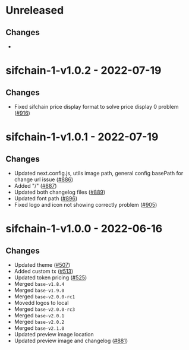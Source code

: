 # Unreleased

## Changes
- 

# sifchain-1-v1.0.2 - 2022-07-19

## Changes
- Fixed sifchain price display format to solve price display 0 problem ([\#916](https://github.com/forbole/big-dipper-2.0-cosmos/issues/916)) 


# sifchain-1-v1.0.1 - 2022-07-19

## Changes
- Updated next.config.js, utils image path, general config basePath for change url issue ([\#886](https://github.com/forbole/big-dipper-2.0-cosmos/issues/886)) 
- Added "/" ([\#887](https://github.com/forbole/big-dipper-2.0-cosmos/issues/887)) 
- Updated both changelog files ([\#889](https://github.com/forbole/big-dipper-2.0-cosmos/issues/889)) 
- Updated font path ([\#896](https://github.com/forbole/big-dipper-2.0-cosmos/issues/896)) 
- Fixed logo and icon not showing correctly problem ([\#905](https://github.com/forbole/big-dipper-2.0-cosmos/issues/905)) 


# sifchain-1-v1.0.0 - 2022-06-16

## Changes
- Updated theme ([\#507](https://github.com/forbole/big-dipper-2.0-cosmos/issues/507))
- Added custom tx ([\#513](https://github.com/forbole/big-dipper-2.0-cosmos/issues/513))
- Updated token pricing ([\#525](https://github.com/forbole/big-dipper-2.0-cosmos/issues/525))
- Merged `base-v1.8.4`
- Merged `base-v1.9.0`
- Merged `base-v2.0.0-rc1`
- Movedd logos to local
- Merged `base-v2.0.0-rc3`
- Merged `base-v2.0.1`
- Merged `base-v2.0.2`
- Merged `base-v2.1.0`
- Updated preview image location
- Updated preview image and changelog ([\#881](https://github.com/forbole/big-dipper-2.0-cosmos/issues/881))


